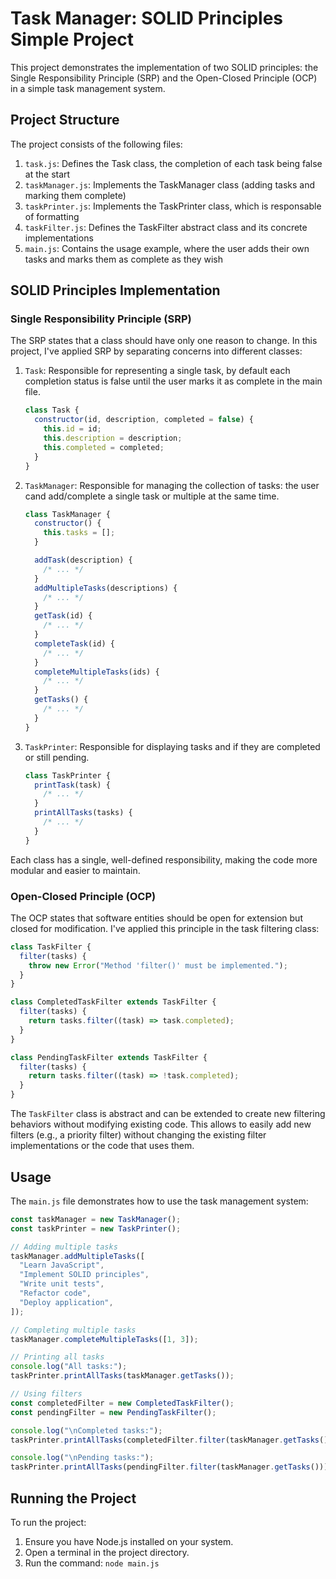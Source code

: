# Task Manager: SOLID Principles Simple Project

This project demonstrates the implementation of two SOLID principles: the Single Responsibility Principle (SRP) and the Open-Closed Principle (OCP) in a simple task management system.

## Project Structure

The project consists of the following files:

1. `task.js`: Defines the Task class, the completion of each task being false at the start
2. `taskManager.js`: Implements the TaskManager class (adding tasks and marking them complete)
3. `taskPrinter.js`: Implements the TaskPrinter class, which is responsable of formatting
4. `taskFilter.js`: Defines the TaskFilter abstract class and its concrete implementations
5. `main.js`: Contains the usage example, where the user adds their own tasks and marks them as complete as they wish

## SOLID Principles Implementation

### Single Responsibility Principle (SRP)

The SRP states that a class should have only one reason to change. In this project, I've applied SRP by separating concerns into different classes:

1. `Task`: Responsible for representing a single task, by default each completion status is false until the user marks it as complete in the main file.

   ```javascript
   class Task {
     constructor(id, description, completed = false) {
       this.id = id;
       this.description = description;
       this.completed = completed;
     }
   }
   ```

2. `TaskManager`: Responsible for managing the collection of tasks: the user cand add/complete a single task or multiple at the same time.

   ```javascript
   class TaskManager {
     constructor() {
       this.tasks = [];
     }

     addTask(description) {
       /* ... */
     }
     addMultipleTasks(descriptions) {
       /* ... */
     }
     getTask(id) {
       /* ... */
     }
     completeTask(id) {
       /* ... */
     }
     completeMultipleTasks(ids) {
       /* ... */
     }
     getTasks() {
       /* ... */
     }
   }
   ```

3. `TaskPrinter`: Responsible for displaying tasks and if they are completed or still pending.
   ```javascript
   class TaskPrinter {
     printTask(task) {
       /* ... */
     }
     printAllTasks(tasks) {
       /* ... */
     }
   }
   ```

Each class has a single, well-defined responsibility, making the code more modular and easier to maintain.

### Open-Closed Principle (OCP)

The OCP states that software entities should be open for extension but closed for modification. I've applied this principle in the task filtering class:

```javascript
class TaskFilter {
  filter(tasks) {
    throw new Error("Method 'filter()' must be implemented.");
  }
}

class CompletedTaskFilter extends TaskFilter {
  filter(tasks) {
    return tasks.filter((task) => task.completed);
  }
}

class PendingTaskFilter extends TaskFilter {
  filter(tasks) {
    return tasks.filter((task) => !task.completed);
  }
}
```

The `TaskFilter` class is abstract and can be extended to create new filtering behaviors without modifying existing code. This allows to easily add new filters (e.g., a priority filter) without changing the existing filter implementations or the code that uses them.

## Usage

The `main.js` file demonstrates how to use the task management system:

```javascript
const taskManager = new TaskManager();
const taskPrinter = new TaskPrinter();

// Adding multiple tasks
taskManager.addMultipleTasks([
  "Learn JavaScript",
  "Implement SOLID principles",
  "Write unit tests",
  "Refactor code",
  "Deploy application",
]);

// Completing multiple tasks
taskManager.completeMultipleTasks([1, 3]);

// Printing all tasks
console.log("All tasks:");
taskPrinter.printAllTasks(taskManager.getTasks());

// Using filters
const completedFilter = new CompletedTaskFilter();
const pendingFilter = new PendingTaskFilter();

console.log("\nCompleted tasks:");
taskPrinter.printAllTasks(completedFilter.filter(taskManager.getTasks()));

console.log("\nPending tasks:");
taskPrinter.printAllTasks(pendingFilter.filter(taskManager.getTasks()));
```

## Running the Project

To run the project:

1. Ensure you have Node.js installed on your system.
2. Open a terminal in the project directory.
3. Run the command: `node main.js`
